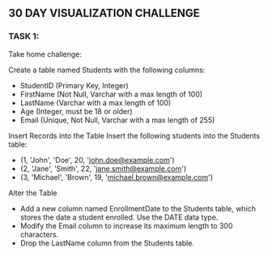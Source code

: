 ## 30 DAY VISUALIZATION CHALLENGE

### TASK 1: 
Take home challenge:

Create a table named Students with the following columns:
- StudentID (Primary Key, Integer)
- FirstName (Not Null, Varchar with a max length of 100)
- LastName (Varchar with a max length of 100)
- Age (Integer, must be 18 or older)
- Email (Unique, Not Null, Varchar with a max length of 255)

Insert Records into the Table
Insert the following students into the Students table:
- (1, 'John', 'Doe', 20, 'john.doe@example.com')
- (2, 'Jane', 'Smith', 22, 'jane.smith@example.com')
- (3, 'Michael', 'Brown', 19, 'michael.brown@example.com')

Alter the Table
- Add a new column named EnrollmentDate to the Students table, which stores the date a student enrolled. Use the DATE data type.
- Modify the Email column to increase its maximum length to 300 characters.
- Drop the LastName column from the Students table.
